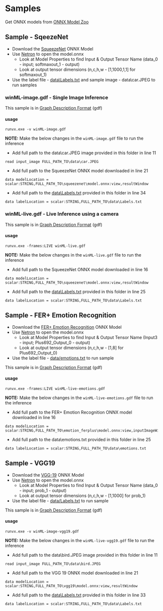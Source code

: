 # Samples

Get ONNX models from [ONNX Model Zoo](https://github.com/onnx/models)

## Sample - SqeezeNet

* Download the [SqueezeNet](https://s3.amazonaws.com/download.onnx/models/opset_8/squeezenet.tar.gz) ONNX Model
* Use [Netron](https://lutzroeder.github.io/netron/) to open the model.onnx
	* Look at Model Properties to find Input & Output Tensor Name (data_0 - input; softmaxout_1 - output)
	* Look at output tensor dimensions (n,c,h,w  - [1,1000,1,1] for softmaxout_1)
* Use the label file - [data\Labels.txt](data\Labels.txt) and sample image - data\car.JPEG to run samples

### winML-image.gdf - Single Image Inference

This sample is in [Graph Description Format](../../../utilities/runvx#amd-runvx) (gdf)

#### usage
````
runvx.exe -v winML-image.gdf
````

**NOTE:**
Make the below changes in the `winML-image.gdf` file to run the inference

* Add full path to the data\car.JPEG image provided in this folder in line 11
````
read input_image FULL_PATH_TO\data\car.JPEG
````

* Add full path to the SqueezeNet ONNX model downloaded in line 21
````
data modelLocation = scalar:STRING,FULL_PATH_TO\squeezenet\model.onnx:view,resultWindow
````

* Add full path to the [data\Labels.txt](data\Labels.txt) provided in this folder in line 34
````
data labelLocation = scalar:STRING,FULL_PATH_TO\data\Labels.txt
````

### winML-live.gdf - Live Inference using a camera

This sample is in [Graph Description Format](../../../utilities/runvx#amd-runvx) (gdf)

#### usage
````
runvx.exe -frames:LIVE winML-live.gdf
````

**NOTE:**
Make the below changes in the `winML-live.gdf` file to run the inference

* Add full path to the SqueezeNet ONNX model downloaded in line 16
````
data modelLocation = scalar:STRING,FULL_PATH_TO\squeezenet\model.onnx:view,resultWindow
````

* Add full path to the [data\Labels.txt](data\Labels.txt) provided in this folder in line 25
````
data labelLocation = scalar:STRING,FULL_PATH_TO\data\Labels.txt
````

## Sample - FER+ Emotion Recognition

* Download the [FER+ Emotion Recognition](https://onnxzoo.blob.core.windows.net/models/opset_8/emotion_ferplus/emotion_ferplus.tar.gz) ONNX Model
* Use [Netron](https://lutzroeder.github.io/netron/) to open the model.onnx
	* Look at Model Properties to find Input & Output Tensor Name (Input3 - input; Plus692_Output_0 - output)
	* Look at output tensor dimensions (n,c,h,w  - [1,8] for Plus692_Output_0)
* Use the label file - [data/emotions.txt](data/emotions.txt) to run sample

This sample is in [Graph Description Format](../../../utilities/runvx#amd-runvx) (gdf)

#### usage
````
runvx.exe -frames:LIVE winML-live-emotions.gdf
````

**NOTE:**
Make the below changes in the `winML-live-emotions.gdf` file to run the inference

* Add full path to the FER+ Emotion Recognition ONNX model downloaded in line 16
````
data modelLocation = scalar:STRING,FULL_PATH_TO\emotion_ferplus\model.onnx:view,inputImageWindow
````

* Add full path to the data\emotions.txt provided in this folder in line 25
````
data labelLocation = scalar:STRING,FULL_PATH_TO\data\emotions.txt
````

## Sample - VGG19

* Download the [VGG-19](https://s3.amazonaws.com/download.onnx/models/opset_8/vgg19.tar.gz) ONNX Model
* Use [Netron](https://lutzroeder.github.io/netron/) to open the model.onnx
	* Look at Model Properties to find Input & Output Tensor Name (data_0 - input; prob_1 - output)
	* Look at output tensor dimensions (n,c,h,w  - [1,1000] for prob_1)
* Use the label file - [data/Labels.txt](data/Labels.txt) to run sample

This sample is in [Graph Description Format](../../../utilities/runvx#amd-runvx) (gdf)

#### usage
````
runvx.exe -v winML-image-vgg19.gdf
````

**NOTE:**
Make the below changes in the `winML-live-vgg19.gdf` file to run the inference

* Add full path to the data\bird.JPEG image provided in this folder in line 11
````
read input_image FULL_PATH_TO\data\bird.JPEG
````

* Add full path to the VGG 19 ONNX model downloaded in line 21
````
data modelLocation = scalar:STRING,FULL_PATH_TO\vgg19\model.onnx:view,resultWindow
````

* Add full path to the [data\Labels.txt](data\Labels.txt) provided in this folder in line 33
````
data labelLocation = scalar:STRING,FULL_PATH_TO\data\Labels.txt
````
````